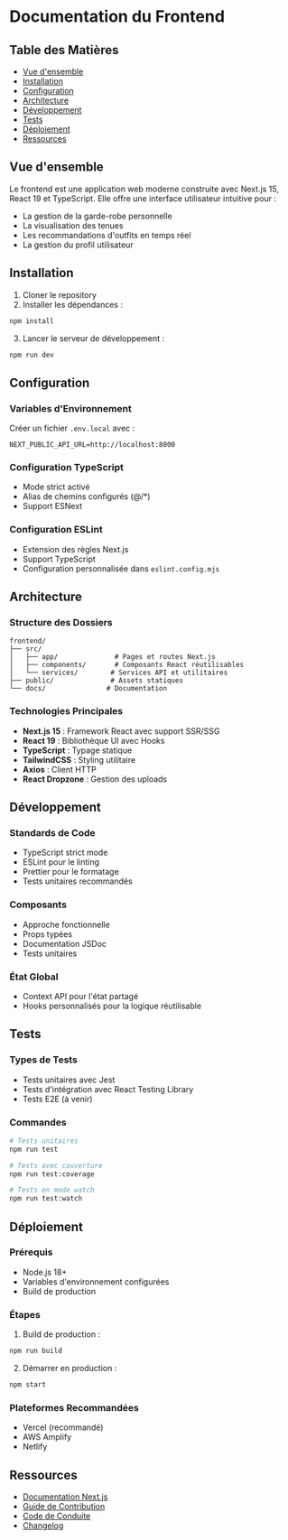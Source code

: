 # Documentation du Frontend

## Table des Matières
- [Vue d'ensemble](#vue-densemble)
- [Installation](#installation)
- [Configuration](#configuration)
- [Architecture](#architecture)
- [Développement](#développement)
- [Tests](#tests)
- [Déploiement](#déploiement)
- [Ressources](#ressources)

## Vue d'ensemble
Le frontend est une application web moderne construite avec Next.js 15, React 19 et TypeScript. Elle offre une interface utilisateur intuitive pour :
- La gestion de la garde-robe personnelle
- La visualisation des tenues
- Les recommandations d'outfits en temps réel
- La gestion du profil utilisateur

## Installation
1. Cloner le repository
2. Installer les dépendances :
```bash
npm install
```
3. Lancer le serveur de développement :
```bash
npm run dev
```

## Configuration
### Variables d'Environnement
Créer un fichier `.env.local` avec :
```env
NEXT_PUBLIC_API_URL=http://localhost:8000
```

### Configuration TypeScript
- Mode strict activé
- Alias de chemins configurés (@/*)
- Support ESNext

### Configuration ESLint
- Extension des règles Next.js
- Support TypeScript
- Configuration personnalisée dans `eslint.config.mjs`

## Architecture
### Structure des Dossiers
```
frontend/
├── src/
│   ├── app/              # Pages et routes Next.js
│   ├── components/       # Composants React réutilisables
│   └── services/        # Services API et utilitaires
├── public/              # Assets statiques
└── docs/               # Documentation
```

### Technologies Principales
- **Next.js 15** : Framework React avec support SSR/SSG
- **React 19** : Bibliothèque UI avec Hooks
- **TypeScript** : Typage statique
- **TailwindCSS** : Styling utilitaire
- **Axios** : Client HTTP
- **React Dropzone** : Gestion des uploads

## Développement
### Standards de Code
- TypeScript strict mode
- ESLint pour le linting
- Prettier pour le formatage
- Tests unitaires recommandés

### Composants
- Approche fonctionnelle
- Props typées
- Documentation JSDoc
- Tests unitaires

### État Global
- Context API pour l'état partagé
- Hooks personnalisés pour la logique réutilisable

## Tests
### Types de Tests
- Tests unitaires avec Jest
- Tests d'intégration avec React Testing Library
- Tests E2E (à venir)

### Commandes
```bash
# Tests unitaires
npm run test

# Tests avec couverture
npm run test:coverage

# Tests en mode watch
npm run test:watch
```

## Déploiement
### Prérequis
- Node.js 18+
- Variables d'environnement configurées
- Build de production

### Étapes
1. Build de production :
```bash
npm run build
```

2. Démarrer en production :
```bash
npm start
```

### Plateformes Recommandées
- Vercel (recommandé)
- AWS Amplify
- Netlify

## Ressources
- [Documentation Next.js](https://nextjs.org/docs)
- [Guide de Contribution](../CONTRIBUTING.md)
- [Code de Conduite](../CODE_OF_CONDUCT.md)
- [Changelog](../CHANGELOG.md) 
